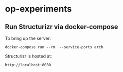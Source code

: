 # op-experiments

##  Run Structurizr via docker-compose

To bring up the server:

    docker-compose run --rm  --service-ports arch
    
Structurizr is hosted at:

    http://localhost:8080
